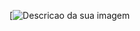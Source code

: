 
[![Descricao da sua imagem](https://cursos.alura.com.br/certificate/b5a303ab-3291-4811-9c10-4aa39456d1b6?lang=pt_BR)
